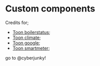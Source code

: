 # Custom components

Credits for;

- [Toon boilerstatus](https://github.com/cyberjunky/home-assistant-custom-components/tree/master/toon_boilerstatus);
- [Toon climate](https://github.com/cyberjunky/home-assistant-custom-components/tree/master/toon_climate);
- [Toon google](https://github.com/cyberjunky/home-assistant-custom-components/tree/master/toon_google);
- [Toon smartmeter](https://github.com/cyberjunky/home-assistant-custom-components/tree/master/toon_smartmeter);

go to @cyberjunky!
